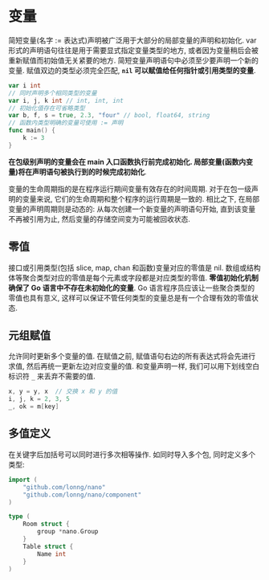 # 变量
简短变量(名字 := 表达式)声明被广泛用于大部分的局部变量的声明和初始化. var 形式的声明语句往往是用于需要显式指定变量类型的地方, 或者因为变量稍后会被重新赋值而初始值无关紧要的地方.
简短变量声明语句中必须至少要声明一个新的变量.
赋值双边的类型必须完全匹配, **`nil` 可以赋值给任何指针或引用类型的变量**.

```go
var i int
// 同时声明多个相同类型的变量
var i, j, k int // int, int, int
// 初始化值存在可省略类型
var b, f, s = true, 2.3, "four" // bool, float64, string
// 函数内类型明确的变量可使用 := 声明
func main() {
    k := 3
}
```

**在包级别声明的变量会在 main 入口函数执行前完成初始化. 局部变量(函数内变量)将在声明语句被执行到的时候完成初始化**.

变量的生命周期指的是在程序运行期间变量有效存在的时间周期. 对于在包一级声明的变量来说, 它们的生命周期和整个程序的运行周期是一致的. 相比之下, 在局部变量的声明周期则是动态的: 从每次创建一个新变量的声明语句开始, 直到该变量不再被引用为止, 然后变量的存储空间变为可能被回收状态.


## 零值
接口或引用类型(包括 slice, map, chan 和函数)变量对应的零值是 nil.
数组或结构体等聚合类型对应的零值是每个元素或字段都是对应类型的零值.
**零值初始化机制确保了 Go 语言中不存在未初始化的变量**.
Go 语言程序员应该让一些聚合类型的零值也具有意义, 这样可以保证不管任何类型的变量总是有一个合理有效的零值状态.

## 元组赋值
允许同时更新多个变量的值. 在赋值之前, 赋值语句右边的所有表达式将会先进行求值, 然后再统一更新左边对应变量的值.
和变量声明一样, 我们可以用下划线空白标识符 `_` 来丢弃不需要的值.

```go
x, y = y, x  // 交换 x 和 y 的值
i, j, k = 2, 3, 5
_, ok = m[key]
```

## 多值定义
在关键字后加括号可以同时进行多次相等操作. 如同时导入多个包, 同时定义多个类型:

```go
import (
	"github.com/lonng/nano"
	"github.com/lonng/nano/component"
)

type (
	Room struct {
		group *nano.Group
	}
	Table struct {
		Name int
	}
)

```

